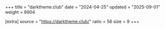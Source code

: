 +++
title = "darktheme.club"
date = "2024-04-25"
updated = "2025-09-01"
weight = 8904

[extra]
source = "https://darktheme.club/"
ratio = 56
size = 9
+++
